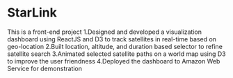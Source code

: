 # StarLink
This is a front-end project
1.Designed and developed a visualization dashboard using ReactJS and D3 to track satellites in real-time based on geo-location
2.Built location, altitude, and duration based selector to refine satellite search
3.Animated selected satellite paths on a world map using D3 to improve the user friendness
4.Deployed the dashboard to Amazon Web Service for demonstration
